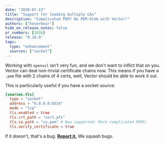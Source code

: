 ```yaml
---
date: "2020-07-13"
title: "Support for loading multiple CAs"
description: "Complicated PEM? No PEM-blem with Vector!"
authors: ["hoverbear"]
hide_on_release_notes: false
pr_numbers: [2616]
release: "0.10.0"
tags:
  type: "enhancement"
  sources: ["socket"]
---
```


Working with `openssl` isn't very fun, and we don't want to inflict that on you. Vector can deal non-trivial certificate chains now. This means if you have a `.pem` file with 2 chains of 4 certs, well, Vector should be able to work it out.

This is particularly useful if you have a socket source:

```toml title="vector.toml"
[sources.tls]
  type = "socket"
  address = "0.0.0.0:6514"
  mode = "tcp"
  tls.enabled = true
  tls.crt_path = "cert.pfx"
  tls.ca_path = "ca.pem" # Now supported: More complicated PEMS!
  tls.verify_certificate = true
```

If it doesn't, that's a bug. [**Report it.**][urls.new_bug_report] We squash bugs.

[urls.new_bug_report]: https://github.com/timberio/vector/issues/new?labels=type%3A+bug
